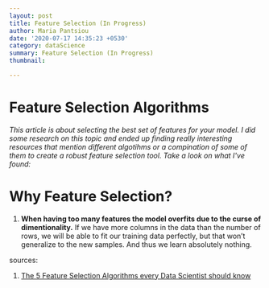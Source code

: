 ```yaml
---
layout: post
title: Feature Selection (In Progress)
author: Maria Pantsiou
date: '2020-07-17 14:35:23 +0530'
category: dataScience
summary: Feature Selection (In Progress)
thumbnail:

---
```


# Feature Selection Algorithms
*This article is about selecting the best set of features for your model. I did some research on this topic and ended up finding really interesting resources that mention different algotihms or a compination of some of them to create a robust feature selection tool. Take a look on what I've found:*


# Why Feature Selection?
1. **When having too many features the model overfits due to the curse of dimentionality.** If we have more columns in the data than the number of rows, we will be able to fit our training data perfectly, but that won’t generalize to the new samples. And thus we learn absolutely nothing.



sources:
1. [The 5 Feature Selection Algorithms every Data Scientist should know](https://towardsdatascience.com/the-5-feature-selection-algorithms-every-data-scientist-need-to-know-3a6b566efd2)